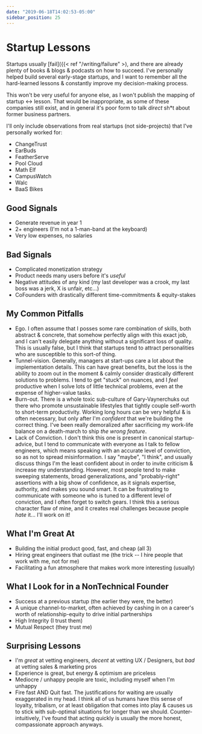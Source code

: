 ```yaml
---
date: "2019-06-18T14:02:53-05:00"
sidebar_position: 25
---
```


# Startup Lessons

Startups usually [fail]({{< ref "/writing/failure" >), and there are already plenty of books & blogs & podcasts on how to succeed. I've personally helped build several early-stage startups, and I want to remember all the hard-learned lessons & constantly improve my decision-making process.

This won't be very useful for anyone else, as I won't publish the mapping of startup <-> lesson. That would be inappropriate, as some of these companies still exist, and in general it's poor form to talk _direct_ sh*t about former business partners.

I'll only include observations from real startups (not side-projects) that I've personally worked for:

- ChangeTrust
- EarBuds
- FeatherServe
- Pool Cloud
- Math Elf
- CampusWatch
- Walc
- BaaS Bikes

## Good Signals

- Generate revenue in year 1
- 2+ engineers (I'm not a 1-man-band at the keyboard)
- Very low expenses, no salaries

## Bad Signals

- Complicated monetization strategy
- Product needs many users before it's _useful_
- Negative attitudes of any kind (my last developer was a crook, my last boss was a jerk, X is unfair, etc...)
- CoFounders with drastically different time-commitments & equity-stakes

## My Common Pitfalls

- Ego. I often assume that I posses some rare combination of skills, both abstract & concrete, that somehow perfectly align with this exact job, and I can't easily delegate anything without a significant loss of quality. This is usually false, but I think that startups tend to attract personalities who are susceptible to this sort-of thing.
- Tunnel-vision. Generally, managers at start-ups care a lot about the implementation details. This can have great benefits, but the loss is the ability to zoom out in the moment & calmly consider drastically different solutions to problems. I tend to get "stuck" on nuances, and I _feel_ productive when I solve lots of little technical problems, even at the expense of higher-value tasks.
- Burn-out. There is a whole toxic sub-culture of Gary-Vaynerchuks out there who promote unsustainable lifestyles that tightly couple self-worth to short-term productivity. Working long hours can be very helpful & is often necessary, but only after I'm _confident_ that we're building the correct thing. I've been really demoralized after sacrificing my work-life balance on a death-march to ship _the wrong feature_.
- Lack of Conviction. I don't think this one is present in canonical startup-advice, but I tend to communicate with everyone as I talk to fellow engineers, which means speaking with an accurate level of conviction, so as not to spread misinformation. I say "maybe", "I think", and usually discuss things I'm the least confident about in order to invite criticism & increase my understanding. However, most people tend to make sweeping statements, broad generalizations, and "probably-right" assertions with a big show of confidence, as it signals expertise, authority, and makes you sound smart. It can be frustrating to communicate with someone who is tuned to a different level of conviction, and I often forget to switch gears. I think this a serious character flaw of mine, and it creates real challenges because people _hate_ it... I'll work on it!

## What I'm Great At

- Building the initial product good, fast, and cheap (all 3)
- Hiring great engineers that outlast me (the trick -- I hire people that work with me, not for me)
- Facilitating a fun atmosphere that makes work more interesting (usually)

## What I Look for in a NonTechnical Founder

- Success at a previous startup (the earlier they were, the better)
- A unique channel-to-market, often achieved by cashing in on a career's worth of relationship-equity to drive initial partnerships
- High Integrity (I trust them)
- Mutual Respect (they trust me)

## Surprising Lessons

- I'm _great_ at vetting engineers, _decent_ at vetting UX / Designers, but _bad_ at vetting sales & marketing pros
- Experience is great, but energy & optimism are priceless
- Mediocre / unhappy people are toxic, including myself when I'm unhappy
- Fire fast AND Quit fast. The justifications for waiting are usually exaggerated in my head. I think all of us humans have this sense of loyalty, tribalism, or at least obligation that comes into play & causes us to stick with sub-optimal situations for longer than we should. Counter-intuitively, I've found that acting quickly is usually the more honest, compassionate approach anyways.
